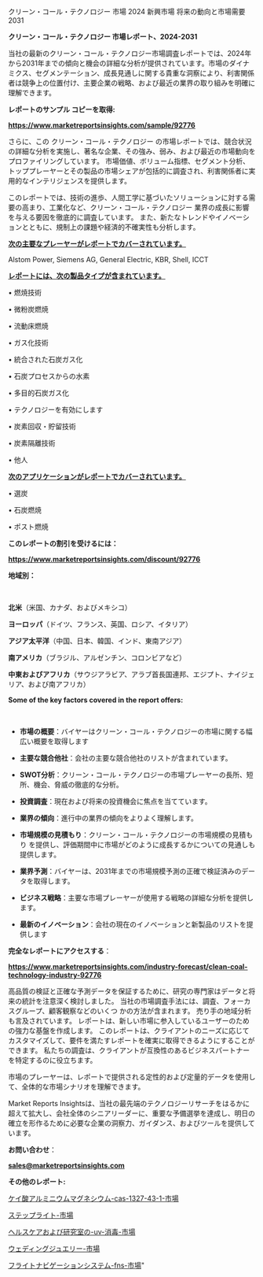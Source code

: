 クリーン・コール・テクノロジー 市場 2024 新興市場 将来の動向と市場需要 2031

<strong>クリーン・コール・テクノロジー 市場レポート、2024-2031</strong>

当社の最新のクリーン・コール・テクノロジー市場調査レポートでは、2024年から2031年までの傾向と機会の詳細な分析が提供されています。市場のダイナミクス、セグメンテーション、成長見通しに関する貴重な洞察により、利害関係者は競争上の位置付け、主要企業の戦略、および最近の業界の取り組みを明確に理解できます。



<strong>レポートのサンプル コピーを取得:</strong> <a href=https://www.marketreportsinsights.com/sample/92776>

<strong><u>https://www.marketreportsinsights.com/sample/92776</u></strong></a>

さらに、この クリーン・コール・テクノロジー の市場レポートでは、競合状況の詳細な分析を実施し、著名な企業、その強み、弱み、および最近の市場動向をプロファイリングしています。 市場価値、ボリューム指標、セグメント分析、トッププレーヤーとその製品の市場シェアが包括的に調査され、利害関係者に実用的なインテリジェンスを提供します。

このレポートでは、技術の進歩、人間工学に基づいたソリューションに対する需要の高まり、工業化など、クリーン・コール・テクノロジー 業界の成長に影響を与える要因を徹底的に調査しています。 また、新たなトレンドやイノベーションとともに、規制上の課題や経済的不確実性も分析します。



<strong><u>次の主要なプレーヤーがレポートでカバーされています。</u></strong>

Alstom Power, Siemens AG, General Electric, KBR, Shell, ICCT



<strong><u><b>レポートには、次の製品タイプが含まれています。</b></u></strong>

• 燃焼技術

• 微粉炭燃焼

• 流動床燃焼

• ガス化技術

• 統合された石炭ガス化

• 石炭プロセスからの水素

• 多目的石炭ガス化

• テクノロジーを有効にします

• 炭素回収・貯留技術

• 炭素隔離技術

• 他人



<strong><u><b>次のアプリケーションがレポートでカバーされています。</b></u></strong>

• 選炭

• 石炭燃焼

• ポスト燃焼



<strong><b>このレポートの割引を受けるには：</b></strong>

<a href=https://www.marketreportsinsights.com/discount/92776>

<strong><u>https://www.marketreportsinsights.com/discount/92776</u></strong></a>



<strong>地域別：</strong>

<strong> </strong>



<strong>北米</strong>（米国、カナダ、およびメキシコ）



<strong>ヨーロッパ</strong>（ドイツ、フランス、英国、ロシア、イタリア）



<strong>アジア太平洋</strong>（中国、日本、韓国、インド、東南アジア）



<strong>南アメリカ</strong>（ブラジル、アルゼンチン、コロンビアなど）



<strong>中東およびアフリカ</strong>（サウジアラビア、アラブ首長国連邦、エジプト、ナイジェリア、および南アフリカ）



<strong>Some of the key factors covered in the report offers:</strong>

<strong> </strong>
<ul>
  <li>

<strong>市場の概要</strong>：バイヤーはクリーン・コール・テクノロジーの市場に関する幅広い概要を取得します</li>
  <li>

<strong>主要な競合他社</strong>：会社の主要な競合他社のリストが含まれています。</li>
  <li>

<strong>SWOT分析</strong>：クリーン・コール・テクノロジーの市場プレーヤーの長所、短所、機会、脅威の徹底的な分析。</li>
  <li>

<strong>投資調査</strong>：現在および将来の投資機会に焦点を当てています。</li>
  <li>

<strong>業界の傾向</strong>：進行中の業界の傾向をよりよく理解します。</li>
  <li>

<strong>市場規模の見積もり</strong>：クリーン・コール・テクノロジーの市場規模の見積もり を提供し、評価期間中に市場がどのように成長するかについての見通しも提供します。</li>
  <li>

<strong>業界予測</strong>：バイヤーは、2031年までの市場規模予測の正確で検証済みのデータを取得します。</li>
  <li>

<strong>ビジネス戦略</strong>：主要な市場プレーヤーが使用する戦略の詳細な分析を提供します。</li>
  <li>

<strong>最新のイノベーション</strong>：会社の現在のイノベーションと新製品のリストを提供します</li>
</ul>


<strong>完全なレポートにアクセスする</strong>：

<a href=https://www.marketreportsinsights.com/industry-forecast/clean-coal-technology-industry-92776>

<strong><u>https://www.marketreportsinsights.com/industry-forecast/clean-coal-technology-industry-92776</u></strong></a>

高品質の検証と正確な予測データを保証するために、研究の専門家はデータと将来の統計を注意深く検討しました。 当社の市場調査手法には、調査、フォーカスグループ、顧客観察などのいくつ かの方法が含まれます。 売り手の地域分析も言及されています。 レポートは、新しい市場に参入しているユーザーのための強力な基盤を作成します。 このレポートは、クライアントのニーズに応じてカスタマイズして、要件を満たすレポートを確実に取得できるようにすることができます。 私たちの調査は、クライアントが互換性のあるビジネスパートナーを特定するのに役立ちます。

市場のプレーヤーは、レポートで提供される定性的および定量的データを使用して、全体的な市場シナリオを理解できます。

Market Reports Insightsは、当社の最先端のテクノロジーリサーチをはるかに超えて拡大し、会社全体のシニアリーダーに、重要な予備選挙を達成し、明日の確立を形作るために必要な企業の洞察力、ガイダンス、およびツールを提供しています。



<strong><b>お問い合わせ</b></strong>：

<a href=mailto:sales@marketreportsinsights.com>

<strong><u>sales@marketreportsinsights.com</u></strong></a>



<strong>その他のレポート:</strong>

<a href=https://www.linkedin.com/pulse/ケイ酸アルミニウムマグネシウム-cas-1327-43-1-市場-2030-xp1wf/>ケイ酸アルミニウムマグネシウム-cas-1327-43-1-市場</a>

<a href=https://www.linkedin.com/pulse/ステップライト-市場-2023-収益と成長ドライバー-2030-consumer-connection-collective-360-k4bvf/>ステップライト-市場</a>

<a href=https://www.linkedin.com/pulse/ヘルスケアおよび研究室の-uv-消毒-市場-2023-収益と成長ドライバー-peptf/>ヘルスケアおよび研究室の-uv-消毒-市場</a>

<a href=https://www.linkedin.com/pulse/ウェディングジュエリー-市場-2030-年までの需要に焦点を当てた-2023-ar4wf/>ウェディングジュエリー-市場</a>

<a href=https://www.linkedin.com/pulse/フライトナビゲーションシステム-fns-市場-2023-推進要因と成長機会-2030-pr-news-hub-e1zwf/>フライトナビゲーションシステム-fns-市場</a>"
